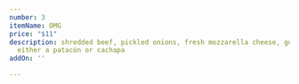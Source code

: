```yaml
---
number: 3
itemName: OMG
price: "$11"
description: shredded beef, pickled onions, fresh mozzarella cheese, guasacaca on
  either a patacón or cachapa
addOn: ''

---
```

